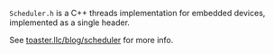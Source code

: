 `Scheduler.h` is a C++ threads implementation for embedded devices, implemented as a single header.

See [toaster.llc/blog/scheduler](https://toaster.llc/blog/scheduler) for more info.
